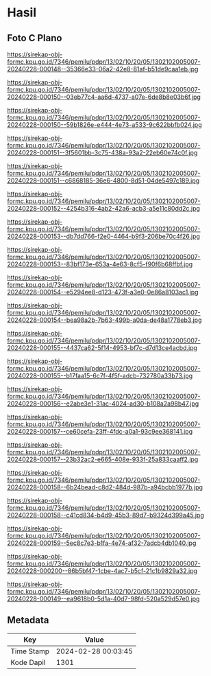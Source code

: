 # Hasil

## Foto C Plano

https://sirekap-obj-formc.kpu.go.id/7346/pemilu/pdpr/13/02/10/20/05/1302102005007-20240228-000148--35366e33-06a2-42e8-81af-b51de9caa1eb.jpg

https://sirekap-obj-formc.kpu.go.id/7346/pemilu/pdpr/13/02/10/20/05/1302102005007-20240228-000150--03eb77c4-aa6d-4737-a07e-6de8b8e03b6f.jpg

https://sirekap-obj-formc.kpu.go.id/7346/pemilu/pdpr/13/02/10/20/05/1302102005007-20240228-000150--59b1826e-e444-4e73-a533-9c622bbfb024.jpg

https://sirekap-obj-formc.kpu.go.id/7346/pemilu/pdpr/13/02/10/20/05/1302102005007-20240228-000151--3f5601bb-3c75-438a-93a2-22eb60e74c0f.jpg

https://sirekap-obj-formc.kpu.go.id/7346/pemilu/pdpr/13/02/10/20/05/1302102005007-20240228-000151--c6868185-36e6-4800-8d51-04de5497c189.jpg

https://sirekap-obj-formc.kpu.go.id/7346/pemilu/pdpr/13/02/10/20/05/1302102005007-20240228-000152--4254b316-4ab2-42a6-acb3-a5e11c80dd2c.jpg

https://sirekap-obj-formc.kpu.go.id/7346/pemilu/pdpr/13/02/10/20/05/1302102005007-20240228-000153--db7dd766-f2e0-4464-b9f3-206be70c4f26.jpg

https://sirekap-obj-formc.kpu.go.id/7346/pemilu/pdpr/13/02/10/20/05/1302102005007-20240228-000153--83bf173e-653a-4e63-8cf5-f90f6b68ffbf.jpg

https://sirekap-obj-formc.kpu.go.id/7346/pemilu/pdpr/13/02/10/20/05/1302102005007-20240228-000154--e5294ee8-d123-473f-a3e0-0e86a8103ac1.jpg

https://sirekap-obj-formc.kpu.go.id/7346/pemilu/pdpr/13/02/10/20/05/1302102005007-20240228-000154--bea98a2b-7b63-499b-a0da-de48a1778eb3.jpg

https://sirekap-obj-formc.kpu.go.id/7346/pemilu/pdpr/13/02/10/20/05/1302102005007-20240228-000155--4437ca62-5f14-4953-bf7c-d7d13ce4acbd.jpg

https://sirekap-obj-formc.kpu.go.id/7346/pemilu/pdpr/13/02/10/20/05/1302102005007-20240228-000155--b17faa15-6c7f-4f5f-adcb-732780a33b73.jpg

https://sirekap-obj-formc.kpu.go.id/7346/pemilu/pdpr/13/02/10/20/05/1302102005007-20240228-000156--e2abe3e1-31ac-4024-ad30-b108a2a98b47.jpg

https://sirekap-obj-formc.kpu.go.id/7346/pemilu/pdpr/13/02/10/20/05/1302102005007-20240228-000157--ce60cefa-23ff-4fdc-a0a1-93c9ee368141.jpg

https://sirekap-obj-formc.kpu.go.id/7346/pemilu/pdpr/13/02/10/20/05/1302102005007-20240228-000157--23b32ac2-e665-408e-933f-25a833caaff2.jpg

https://sirekap-obj-formc.kpu.go.id/7346/pemilu/pdpr/13/02/10/20/05/1302102005007-20240228-000158--6b24bead-c8d2-484d-987b-a94bcbb1977b.jpg

https://sirekap-obj-formc.kpu.go.id/7346/pemilu/pdpr/13/02/10/20/05/1302102005007-20240228-000158--c41cd834-b4d9-45b3-89d7-b9324d399a45.jpg

https://sirekap-obj-formc.kpu.go.id/7346/pemilu/pdpr/13/02/10/20/05/1302102005007-20240228-000159--5ec8c7e3-b1fa-4e74-af32-7adcb4db1040.jpg

https://sirekap-obj-formc.kpu.go.id/7346/pemilu/pdpr/13/02/10/20/05/1302102005007-20240228-000200--86b5bf47-1cbe-4ac7-b5cf-21c1b9829a32.jpg

https://sirekap-obj-formc.kpu.go.id/7346/pemilu/pdpr/13/02/10/20/05/1302102005007-20240228-000149--ea9618b0-5d1a-40d7-98fd-520a529d57e0.jpg


## Metadata

| Key        | Value               |
| ---------- | ------------------- |
| Time Stamp | 2024-02-28 00:03:45 |
| Kode Dapil | 1301                |



